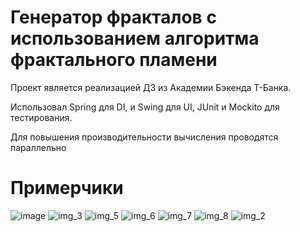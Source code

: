 # Генератор фракталов с использованием алгоритма фрактального пламени
Проект является реализацией ДЗ из Академии Бэкенда Т-Банка.

Использовал Spring для DI, и Swing для UI, JUnit и Mockito для тестирования.

Для повышения производительности вычисления проводятся параллельно

# Примерчики

![image](https://github.com/user-attachments/assets/4fd6a04e-2717-40c8-86d4-f6b032586cea)
![img_3](https://github.com/user-attachments/assets/9fceb2f8-15ab-4478-8ddf-bd8123abb1ae)
![img_5](https://github.com/user-attachments/assets/644deae5-6fff-4cbb-80fa-688ef1b6ce77)
![img_6](https://github.com/user-attachments/assets/4290c692-8953-4d27-b492-fdb6d0478c18)
![img_7](https://github.com/user-attachments/assets/706d5c2c-a662-4a2e-ae5e-115d23c81e8e)
![img_8](https://github.com/user-attachments/assets/f1c74cf0-c8ab-44d7-8d38-0447ced8fa68)
![img_2](https://github.com/user-attachments/assets/009a26b3-57fc-46d4-96ad-ce428e2f650e)

